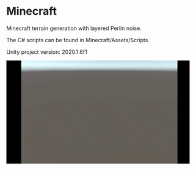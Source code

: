 # Minecraft

Minecraft terrain generation with layered Perlin noise.

The C# scripts can be found in Minecraft/Assets/Scripts.

Unity project version: 2020.1.6f1

![](terrainGeneration.gif)

